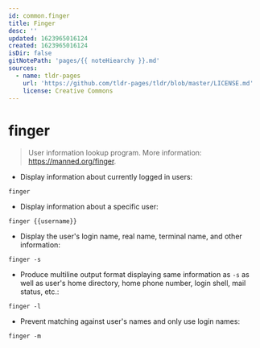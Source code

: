 ```yaml
---
id: common.finger
title: Finger
desc: ''
updated: 1623965016124
created: 1623965016124
isDir: false
gitNotePath: 'pages/{{ noteHiearchy }}.md'
sources:
  - name: tldr-pages
    url: 'https://github.com/tldr-pages/tldr/blob/master/LICENSE.md'
    license: Creative Commons
---
```

# finger

> User information lookup program.
> More information: <https://manned.org/finger>.

- Display information about currently logged in users:

`finger`

- Display information about a specific user:

`finger {{username}}`

- Display the user's login name, real name, terminal name, and other information:

`finger -s`

- Produce multiline output format displaying same information as `-s` as well as user's home directory, home phone number, login shell, mail status, etc.:

`finger -l`

- Prevent matching against user's names and only use login names:

`finger -m`

